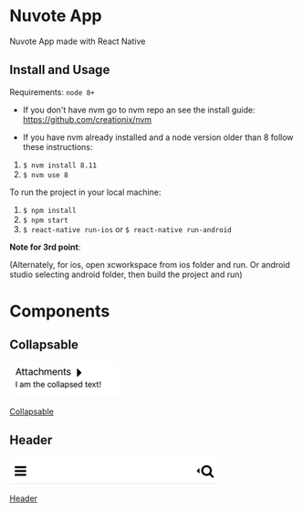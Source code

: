# Nuvote App

Nuvote App made with React Native

## Install and Usage

Requirements: `node 8+`

- If you don't have nvm go to nvm repo an see the install guide: https://github.com/creationix/nvm

- If you have nvm already installed and a node version older than 8 follow these instructions:

1. `$ nvm install 8.11`
2. `$ nvm use 8`

To run the project in your local machine:

1. `$ npm install`
2. `$ npm start`
3. `$ react-native run-ios` or `$ react-native run-android`

**Note for 3rd point**:

(Alternately, for ios, open xcworkspace from ios folder and run. Or android studio selecting android folder, then build the project and run)


# Components

## Collapsable

![Collapsable](./src/components/Collapsable/img/Collapsable.png)

[Collapsable](./src/components/Collapsable/docs.md)
## Header

![Header](./src/components/Header/img/Header.png)

[Header](./src/components/Header/docs.md)
